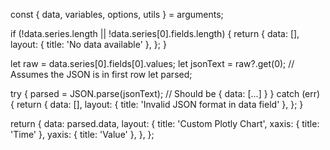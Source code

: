 const { data, variables, options, utils } = arguments;

if (!data.series.length || !data.series[0].fields.length) {
  return {
    data: [],
    layout: { title: 'No data available' },
  };
}

let raw = data.series[0].fields[0].values;
let jsonText = raw?.get(0); // Assumes the JSON is in first row
let parsed;

try {
  parsed = JSON.parse(jsonText); // Should be { data: [...] }
} catch (err) {
  return {
    data: [],
    layout: { title: 'Invalid JSON format in data field' },
  };
}

return {
  data: parsed.data,
  layout: {
    title: 'Custom Plotly Chart',
    xaxis: { title: 'Time' },
    yaxis: { title: 'Value' },
  },
};
